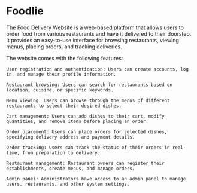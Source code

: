 # Foodlie

The Food Delivery Website is a web-based platform that allows users to order food from various restaurants and have it delivered to their doorstep.
It provides an easy-to-use interface for browsing restaurants, viewing menus, placing orders, and tracking deliveries.

The website comes with the following features:

    User registration and authentication: Users can create accounts, log in, and manage their profile information.
    
    Restaurant browsing: Users can search for restaurants based on location, cuisine, or specific keywords.
    
    Menu viewing: Users can browse through the menus of different restaurants to select their desired dishes.
    
    Cart management: Users can add dishes to their cart, modify quantities, and remove items before placing an order.
    
    Order placement: Users can place orders for selected dishes, specifying delivery address and payment details.
    
    Order tracking: Users can track the status of their orders in real-time, from preparation to delivery.
    
    Restaurant management: Restaurant owners can register their establishments, create menus, and manage orders.
    
    Admin panel: Administrators have access to an admin panel to manage users, restaurants, and other system settings.